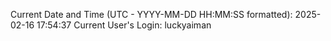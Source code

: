 Current Date and Time (UTC - YYYY-MM-DD HH:MM:SS formatted): 2025-02-16 17:54:37
Current User's Login: luckyaiman
